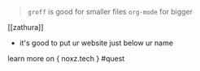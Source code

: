 > `groff`
> 	is good for smaller files
> 		`org-mode` for bigger

[[zathura]]

- it's good to put ur website just below ur name

learn more on { noxz.tech  } #quest 